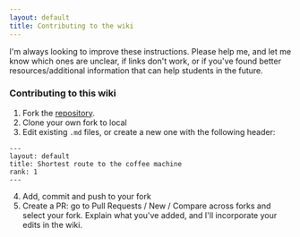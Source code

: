 ```yaml
---
layout: default
title: Contributing to the wiki
---
```


I'm always looking to improve these instructions. Please help me, and let me know which ones are unclear, if links don't work, or if you've found better resources/additional information that can help students in the future.

### Contributing to this wiki
1. Fork the [repository](https://github.com/anne-urai/lab_wiki).
2. Clone your own fork to local
3. Edit existing `.md` files, or create a new one with the following header:
```
--- 
layout: default
title: Shortest route to the coffee machine
rank: 1
---
```
4. Add, commit and push to your fork
5. Create a PR: go to Pull Requests / New / Compare across forks and select your fork. Explain what you've added, and
 I'll incorporate your edits in the wiki.